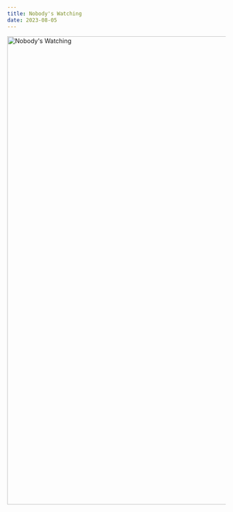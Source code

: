 ```yaml
---
title: Nobody's Watching
date: 2023-08-05
---
```


<img src="/images/drawing-010.webp" alt="Nobody's Watching" width="1080" height="1080" />
